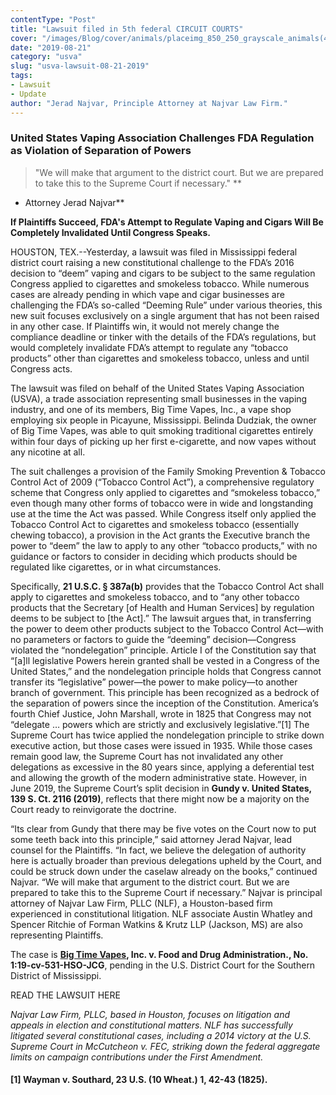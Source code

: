 ```yaml
---
contentType: "Post"
title: "Lawsuit filed in 5th federal CIRCUIT COURTS"
cover: "/images/Blog/cover/animals/placeimg_850_250_grayscale_animals(4).jpg"
date: "2019-08-21"
category: "usva"
slug: "usva-lawsuit-08-21-2019"
tags:
- Lawsuit
- Update
author: "Jerad Najvar, Principle Attorney at Najvar Law Firm."
---
```


### United States Vaping Association Challenges FDA Regulation as Violation of Separation of Powers

> "We will make that argument to the district court. But we are prepared to take this to the Supreme Court if necessary." **

- Attorney Jerad Najvar**

**If Plaintiffs Succeed, FDA's Attempt to Regulate Vaping and Cigars Will Be Completely Invalidated Until Congress Speaks.**

HOUSTON, TEX.--Yesterday, a lawsuit was filed in Mississippi federal district court raising a new constitutional challenge to the FDA’s 2016 decision to “deem” vaping and cigars to be subject to the same regulation Congress applied to cigarettes and smokeless tobacco. While numerous cases are already pending in which vape and cigar businesses are challenging the FDA’s so-called “Deeming Rule” under various theories, this new suit focuses exclusively on a single argument that has not been raised in any other case. If Plaintiffs win, it would not merely change the compliance deadline or tinker with the details of the FDA’s regulations, but would completely invalidate FDA’s attempt to regulate any “tobacco products” other than cigarettes and smokeless tobacco, unless and until Congress acts.

The lawsuit was filed on behalf of the United States Vaping Association (USVA), a trade association representing small businesses in the vaping industry, and one of its members, Big Time Vapes, Inc., a vape shop employing six people in Picayune, Mississippi. Belinda Dudziak, the owner of Big Time Vapes, was able to quit smoking traditional cigarettes entirely within four days of picking up her first e-cigarette, and now vapes without any nicotine at all.

The suit challenges a provision of the Family Smoking Prevention & Tobacco Control Act of 2009 (“Tobacco Control Act”), a comprehensive regulatory scheme that Congress only applied to cigarettes and “smokeless tobacco,” even though many other forms of tobacco were in wide and longstanding use at the time the Act was passed. While Congress itself only applied the Tobacco Control Act to cigarettes and smokeless tobacco (essentially chewing tobacco), a provision in the Act grants the Executive branch the power to “deem” the law to apply to any other “tobacco products,” with no guidance or factors to consider in deciding which products should be regulated like cigarettes, or in what circumstances.

Specifically, **21 U.S.C. § 387a(b)** provides that the Tobacco Control Act shall apply to cigarettes and smokeless tobacco, and to “any other tobacco products that the Secretary [of Health and Human Services] by regulation deems to be subject to [the Act].” The lawsuit argues that, in transferring the power to deem other products subject to the Tobacco Control Act—with no parameters or factors to guide the “deeming” decision—Congress violated the “nondelegation” principle. Article I of the Constitution say that “[a]ll legislative Powers herein granted shall be vested in a Congress of the United States,” and the nondelegation principle holds that Congress cannot transfer its “legislative” power—the power to make policy—to another branch of government. This principle has been recognized as a bedrock of the separation of powers since the inception of the Constitution. America’s fourth Chief Justice, John Marshall, wrote in 1825 that Congress may not “delegate … powers which are strictly and exclusively legislative.”[1] The Supreme Court has twice applied the nondelegation principle to strike down executive action, but those cases were issued in 1935. While those cases remain good law, the Supreme Court has not invalidated any other delegations as excessive in the 80 years since, applying a deferential test and allowing the growth of the modern administrative state. However, in June 2019, the Supreme Court’s split decision in **Gundy v. United States, 139 S. Ct. 2116 (2019)**, reflects that there might now be a majority on the Court ready to reinvigorate the doctrine.

“Its clear from Gundy that there may be five votes on the Court now to put some teeth back into this principle,” said attorney Jerad Najvar, lead counsel for the Plaintiffs. “In fact, we believe the delegation of authority here is actually broader than previous delegations upheld by the Court, and could be struck down under the caselaw already on the books,” continued Najvar. “We will make that argument to the district court. But we are prepared to take this to the Supreme Court if necessary.” Najvar is principal attorney of Najvar Law Firm, PLLC (NLF), a Houston-based firm experienced in constitutional litigation. NLF associate Austin Whatley and Spencer Ritchie of Forman Watkins & Krutz LLP (Jackson, MS) are also representing Plaintiffs.

The case is **[Big Time Vapes](http://https://www.facebook.com/picayunevapestore/ "Big Time Vapes"), Inc. v. Food and Drug Administration., No. 1:19-cv-531-HSO-JCG**, pending in the U.S. District Court for the Southern District of Mississippi.

READ THE LAWSUIT HERE

*Najvar Law Firm, PLLC, based in Houston, focuses on litigation and appeals in election and constitutional matters. NLF has successfully litigated several constitutional cases, including a 2014 victory at the U.S. Supreme Court in McCutcheon v. FEC, striking down the federal aggregate limits on campaign contributions under the First Amendment.*

#### [1] Wayman v. Southard, 23 U.S. (10 Wheat.) 1, 42-43 (1825).

